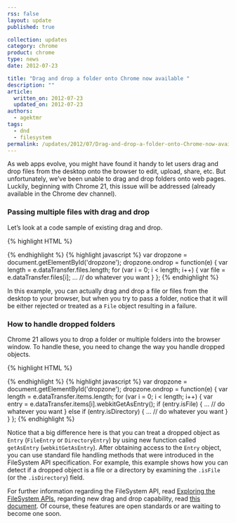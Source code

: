 ```yaml
---
rss: false
layout: update
published: true

collection: updates
category: chrome
product: chrome
type: news
date: 2012-07-23

title: "Drag and drop a folder onto Chrome now available "
description: ""
article:
  written_on: 2012-07-23
  updated_on: 2012-07-23
authors:
  - agektmr
tags:
  - dnd
  - filesystem
permalink: /updates/2012/07/Drag-and-drop-a-folder-onto-Chrome-now-available
---
```

As web apps evolve, you might have found it handy to let users drag and drop files from the desktop onto the browser to edit, upload, share, etc. But unfortunately, we’ve been unable to drag and drop folders onto web pages. Luckily, beginning with Chrome 21, this issue will be addressed (already available in the Chrome dev channel).

### Passing multiple files with drag and drop

Let’s look at a code sample of existing drag and drop.

{% highlight HTML %}
<div id=”dropzone”></div>
{% endhighlight %}
{% highlight javascript %}
var dropzone = document.getElementById('dropzone');
dropzone.ondrop = function(e) {
  var length = e.dataTransfer.files.length;
  for (var i = 0; i < length; i++) {
    var file = e.dataTransfer.files[i];
    ... // do whatever you want
  }
};
{% endhighlight %}

In this example, you can actually drag and drop a file or files from the desktop to your browser, but when you try to pass a folder, notice that it will be either rejected or treated as a `File` object resulting in a failure.

### How to handle dropped folders

Chrome 21 allows you to drop a folder or multiple folders into the browser window. To handle these, you need to change the way you handle dropped objects.

{% highlight HTML %}
<div id=”dropzone”></div>
{% endhighlight %}
{% highlight javascript %}
var dropzone = document.getElementById('dropzone');
dropzone.ondrop = function(e) {
  var length = e.dataTransfer.items.length;
  for (var i = 0; i < length; i++) {
    var entry = e.dataTransfer.items[i].webkitGetAsEntry();
    if (entry.isFile) {
      ... // do whatever you want
    } else if (entry.isDirectory) {
      ... // do whatever you want
    }
  }
};
{% endhighlight %}

Notice that a big difference here is that you can treat a dropped object as `Entry` (`FileEntry` or `DirectoryEntry`) by using new function called `getAsEntry` (`webkitGetAsEntry`).
After obtaining access to the `Entry` object, you can use standard file handling methods that were introduced in the FileSystem API specification. For example, this example shows how you can detect if a dropped object is a file or a directory by examining the `.isFile` (or the `.isDirectory`) field.

For further information regarding the FileSystem API, read [Exploring the FileSystem APIs](http://www.html5rocks.com/en/tutorials/file/filesystem/), regarding new drag and drop capability, read [this document](http://wiki.whatwg.org/wiki/DragAndDropEntries). Of course, these features are open standards or are waiting to become one soon.
